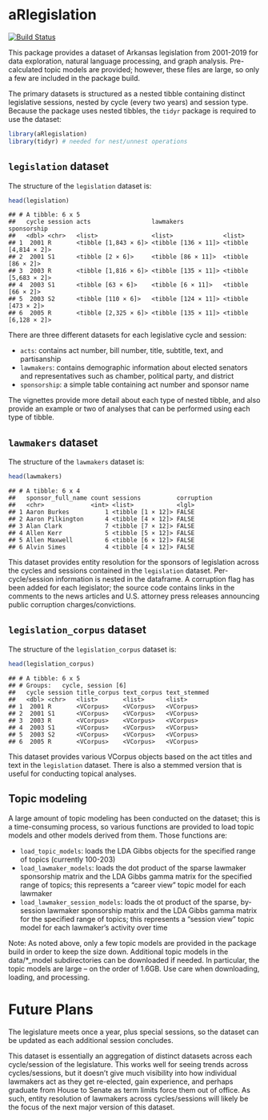 
# aRlegislation

[![Build
Status](https://travis-ci.com/titaniumtroop/aRlegislation.svg?branch=master)](https://travis-ci.com/titaniumtroop/aRlegislation)

This package provides a dataset of Arkansas legislation from 2001-2019
for data exploration, natural language processing, and graph analysis.
Pre-calculated topic models are provided; however, these files are
large, so only a few are included in the package build.

The primary datasets is structured as a nested tibble containing
distinct legislative sessions, nested by cycle (every two years) and
session type. Because the package uses nested tibbles, the `tidyr`
package is required to use the dataset:

``` r
library(aRlegislation)
library(tidyr) # needed for nest/unnest operations
```

## `legislation` dataset

The structure of the `legislation` dataset is:

``` r
head(legislation)
```

    ## # A tibble: 6 x 5
    ##   cycle session acts                 lawmakers           sponsorship         
    ##   <dbl> <chr>   <list>               <list>              <list>              
    ## 1  2001 R       <tibble [1,843 × 6]> <tibble [136 × 11]> <tibble [4,814 × 2]>
    ## 2  2001 S1      <tibble [2 × 6]>     <tibble [86 × 11]>  <tibble [86 × 2]>   
    ## 3  2003 R       <tibble [1,816 × 6]> <tibble [135 × 11]> <tibble [5,683 × 2]>
    ## 4  2003 S1      <tibble [63 × 6]>    <tibble [6 × 11]>   <tibble [66 × 2]>   
    ## 5  2003 S2      <tibble [110 × 6]>   <tibble [124 × 11]> <tibble [473 × 2]>  
    ## 6  2005 R       <tibble [2,325 × 6]> <tibble [135 × 11]> <tibble [6,128 × 2]>

There are three different datasets for each legislative cycle and
session:

  - `acts`: contains act number, bill number, title, subtitle, text, and
    partisanship
  - `lawmakers`: contains demographic information about elected senators
    and representatives such as chamber, political party, and district
  - `sponsorship`: a simple table containing act number and sponsor name

The vignettes provide more detail about each type of nested tibble, and
also provide an example or two of analyses that can be performed using
each type of tibble.

## `lawmakers` dataset

The structure of the `lawmakers` dataset is:

``` r
head(lawmakers)
```

    ## # A tibble: 6 x 4
    ##   sponsor_full_name count sessions          corruption
    ##   <chr>             <int> <list>            <lgl>     
    ## 1 Aaron Burkes          1 <tibble [1 × 12]> FALSE     
    ## 2 Aaron Pilkington      4 <tibble [4 × 12]> FALSE     
    ## 3 Alan Clark            7 <tibble [7 × 12]> FALSE     
    ## 4 Allen Kerr            5 <tibble [5 × 12]> FALSE     
    ## 5 Allen Maxwell         6 <tibble [6 × 12]> FALSE     
    ## 6 Alvin Simes           4 <tibble [4 × 12]> FALSE

This dataset provides entity resolution for the sponsors of legislation
across the cycles and sessions contained in the `legislation` dataset.
Per-cycle/session information is nested in the dataframe. A corruption
flag has been added for each legislator; the source code contains links
in the comments to the news articles and U.S. attorney press releases
announcing public corruption charges/convictions.

## `legislation_corpus` dataset

The structure of the `legislation_corpus` dataset is:

``` r
head(legislation_corpus)
```

    ## # A tibble: 6 x 5
    ## # Groups:   cycle, session [6]
    ##   cycle session title_corpus text_corpus text_stemmed
    ##   <dbl> <chr>   <list>       <list>      <list>      
    ## 1  2001 R       <VCorpus>    <VCorpus>   <VCorpus>   
    ## 2  2001 S1      <VCorpus>    <VCorpus>   <VCorpus>   
    ## 3  2003 R       <VCorpus>    <VCorpus>   <VCorpus>   
    ## 4  2003 S1      <VCorpus>    <VCorpus>   <VCorpus>   
    ## 5  2003 S2      <VCorpus>    <VCorpus>   <VCorpus>   
    ## 6  2005 R       <VCorpus>    <VCorpus>   <VCorpus>

This dataset provides various VCorpus objects based on the act titles
and text in the `legislation` dataset. There is also a stemmed version
that is useful for conducting topical analyses.

## Topic modeling

A large amount of topic modeling has been conducted on the dataset; this
is a time-consuming process, so various functions are provided to load
topic models and other models derived from them. Those functions are:

  - `load_topic_models`: loads the LDA Gibbs objects for the specified
    range of topics (currently 100-203)
  - `load_lawmaker_models`: loads the dot product of the sparse lawmaker
    sponsorship matrix and the LDA Gibbs gamma matrix for the specified
    range of topics; this represents a “career view” topic model for
    each lawmaker
  - `load_lawmaker_session_models`: loads the ot product of the sparse,
    by-session lawmaker sponsorship matrix and the LDA Gibbs gamma
    matrix for the specified range of topics; this represents a “session
    view” topic model for each lawmaker’s activity over time

Note: As noted above, only a few topic models are provided in the
package build in order to keep the size down. Additional topic models in
the data/\*\_model subdirectories can be downloaded if needed. In
particular, the topic models are large – on the order of 1.6GB. Use care
when downloading, loading, and processing.

# Future Plans

The legislature meets once a year, plus special sessions, so the dataset
can be updated as each additional session concludes.

This dataset is essentially an aggregation of distinct datasets across
each cycle/session of the legislature. This works well for seeing trends
across cycles/sessions, but it doesn’t give much visibility into how
individual lawmakers act as they get re-elected, gain experience, and
perhaps graduate from House to Senate as term limits force them out of
office. As such, entity resolution of lawmakers across cycles/sessions
will likely be the focus of the next major version of this dataset.

